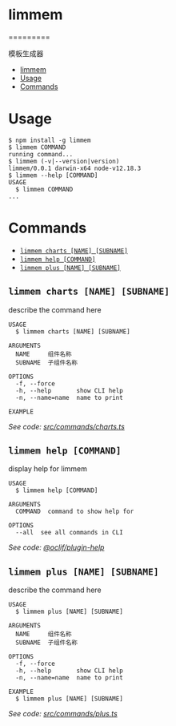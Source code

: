 # limmem
=========

模板生成器

<!-- toc -->
* [limmem](#limmem)
* [Usage](#usage)
* [Commands](#commands)
<!-- tocstop -->
# Usage
<!-- usage -->
```sh-session
$ npm install -g limmem
$ limmem COMMAND
running command...
$ limmem (-v|--version|version)
limmem/0.0.1 darwin-x64 node-v12.18.3
$ limmem --help [COMMAND]
USAGE
  $ limmem COMMAND
...
```
<!-- usagestop -->
# Commands
<!-- commands -->
* [`limmem charts [NAME] [SUBNAME]`](#limmem-charts-name-subname)
* [`limmem help [COMMAND]`](#limmem-help-command)
* [`limmem plus [NAME] [SUBNAME]`](#limmem-plus-name-subname)

## `limmem charts [NAME] [SUBNAME]`

describe the command here

```
USAGE
  $ limmem charts [NAME] [SUBNAME]

ARGUMENTS
  NAME     组件名称
  SUBNAME  子组件名称

OPTIONS
  -f, --force
  -h, --help       show CLI help
  -n, --name=name  name to print

EXAMPLE
```

_See code: [src/commands/charts.ts](https://github.com/LimMem/limmem.git/limmem/blob/v0.0.1/src/commands/charts.ts)_

## `limmem help [COMMAND]`

display help for limmem

```
USAGE
  $ limmem help [COMMAND]

ARGUMENTS
  COMMAND  command to show help for

OPTIONS
  --all  see all commands in CLI
```

_See code: [@oclif/plugin-help](https://github.com/oclif/plugin-help/blob/v3.2.2/src/commands/help.ts)_

## `limmem plus [NAME] [SUBNAME]`

describe the command here

```
USAGE
  $ limmem plus [NAME] [SUBNAME]

ARGUMENTS
  NAME     组件名称
  SUBNAME  子组件名称

OPTIONS
  -f, --force
  -h, --help       show CLI help
  -n, --name=name  name to print

EXAMPLE
  $ limmem plus [NAME] [SUBNAME]
```

_See code: [src/commands/plus.ts](https://github.com/LimMem/limmem.git/limmem/blob/v0.0.1/src/commands/plus.ts)_
<!-- commandsstop -->
